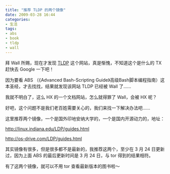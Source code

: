 ```yaml
---
title: "推荐 TLDP 的两个镜像"
date: 2009-03-28 16:44
categories:
- 生活
tags:
- abs
- book
- tldp
- wall
---
```


拜 Wall 所赐，现在才发现 [TLDP](http://tldp.org/)
这个网站，真是惭愧，不知道这个是什么的 TX 赶快去 Google 一下吧！

因为要看 ABS （《Advanced Bash-Scripting
Guide》高级Bash脚本编程指南）这本圣经，才去找找，结果就发现该网站 TLDP
已经被 Wall 了……

我就不明白了，这么 HX 的一个文档网站，怎么就得罪了 Wall，会被 HX 呢？

好吧，这个问题不是我们老百姓需要关心的，我们来找一下解决办法吧……

这里推荐两个镜像，一个是国外印地安纳大学的，一个是国内开源动力的，地址：

<http://linux.indiana.edu/LDP/guides.html>

<http://os-drive.com/LDP/guides.html>

其实镜像有很多，但是很多都不是最新的，我推荐这两个，至少在 3 月 24
日更新过，因为上面 ABS 的最后更新时间是 3 月 24 日，与 tor
得到的结果相符。

有了这两个镜像，就可以不用 tor 查看最新版本的图书啦～


